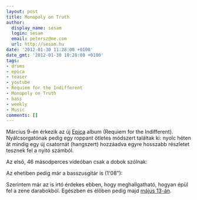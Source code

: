 ```yaml
---
layout: post
title: Monopoly on Truth
author:
  display_name: sesam
  login: sesam
  email: petersz@me.com
  url: http://sesam.hu
date: '2012-01-30 11:28:08 +0100'
date_gmt: '2012-01-30 10:28:08 +0100'
tags:
- drums
- epica
- teaser
- youtube
- Requiem for the Indifferent
- Monopoly on Truth
- bass
- weekly
- Music
comments: []
---
```


Március 9-én érkezik az új [Epica](http://www.epica.nl) album (Requiem for the Indifferent). Nyálcsorgatónak pedig egy roppant ötletes módszert találtak ki: nyolc héten át mindig egy új csatornát (hangszert) hozzáadva egyre hosszabb részletet tesznek fel a nyitó számból.

Az első, 46 másodperces videóban csak a dobok szólnak:

Az ehetiben pedig már a basszusgitár is (1'08"):

Szerintem már az is irtó érdekes ebben, hogy meghallgatható, hogyan épül fel a zene darabokból. Egészben és élőben pedig majd [május 13-án](http://www.last.fm/event/3144156+Epica+at+Club+202+on+13+May+2012).
